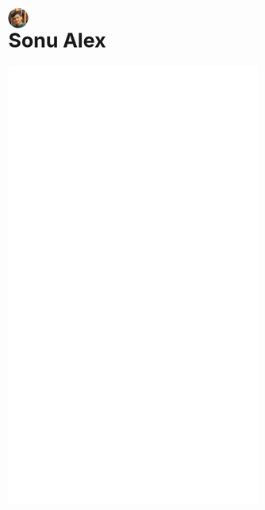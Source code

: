 <h1 class="field" style="font-size:40px">
  <img class="avatar" src="59da42fb-aed1-4ee3-a07d-e43ac66621e9.jpg" width="40" height="40" style="border-radius: 50%; display: block; overflow: hidden;"/>
  <span>Sonu Alex</span>
</h1>
                
![Metrics](github-metrics.svg)
